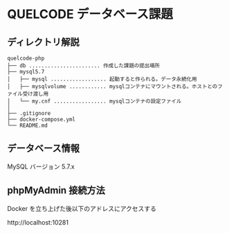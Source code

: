 # QUELCODE データベース課題

## ディレクトリ解説

```
quelcode-php
├── db ....................... 作成した課題の提出場所
├── mysql5.7
│   ├── mysql .................. 起動すると作られる。データ永続化用
│   ├── mysqlvolume ............ mysqlコンテナにマウントされる。ホストとのファイル受け渡し用
│   └── my.cnf ................. mysqlコンテナの設定ファイル
│
├── .gitignore
├── docker-compose.yml
└── README.md
```

## データベース情報

MySQL バージョン 5.7.x

## phpMyAdmin 接続方法

Docker を立ち上げた後以下のアドレスにアクセスする

http://localhost:10281
